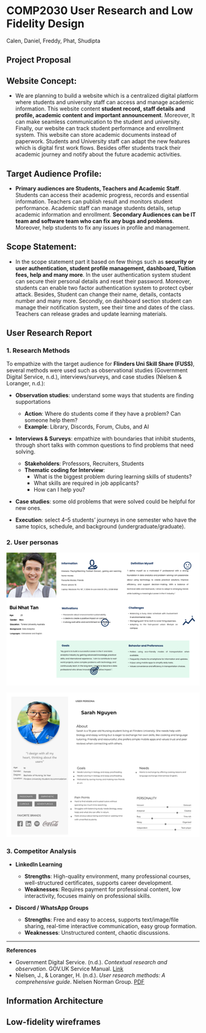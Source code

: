 # COMP2030 User Research and Low Fidelity Design
Calen, Daniel, Freddy, Phat, Shudipta

## Project Proposal
## Website Concept: 
- We are planning to build a website which is a centralized digital platform where students and university staff can access and manage   academic information. This website content **student record, staff details and profile, academic content and important announcement**. Moreover, It can make seamless communication to the student and university. Finally, our website can track student performance and enrollment system. This website can store academic documents instead of paperwork. Students and University staff can adapt the new features which is digital first work flows. Besides offer students track their academic journey and notify about the future academic activities.
## Target Audience Profile:
- **Primary audiences are Students, Teachers and Academic Staff**. Students can access their academic progress, records and essential information. Teachers can publish result and monitors student performance. Academic staff can manage students details, setup academic information and enrollment. **Secondary Audiences can be IT team and software team who can fix any bugs and problems**. Moreover, help students to fix any issues in profile and management.
## Scope Statement: 
- In the scope statement part it based on few things such as **security or user authentication, student profile management, dashboard, Tuition fees, help and many more**. In the user authentication system student can secure their personal details and reset their password. Moreover, students can enable two factor authentication system to protect cyber attack. Besides, Student can change their name, details, contacts number and many more. Secondly, on dashboard section student can manage their notification system, see their time and dates of the class. Teachers can release grades and update learning materials.

## User Research Report

### 1.	Research Methods

To empathize with the target audience for **Flinders Uni Skill Share (FUSS)**, several methods were used such as observational studies (Government Digital Service, n.d.), interviews/surveys, and case studies (Nielsen & Loranger, n.d.):

- **Observation studies**: understand some ways that students are finding supportations  
  - **Action**: Where do students come if they have a problem? Can someone help them?  
  - **Example**: Library, Discords, Forum, Clubs, and AI  

- **Interviews & Surveys**: empathize with boundaries that inhibit students, through short talks with common questions to find problems that need solving.  
  - **Stakeholders**: Professors, Recruiters, Students  
  - **Thematic coding for Interview**:  
    - What is the biggest problem during learning skills of students?  
    - What skills are required in job applicants?  
    - How can I help you?  

- **Case studies**: some old problems that were solved could be helpful for new ones.  

- **Execution**: select 4–5 students’ journeys in one semester who have the same topics, schedule, and background (undergraduate/graduate).

### 2. User personas
![Bui Nhat Tan Personal](./Images/persona-tan.png)

![Sarah Nguyen Personal](./Images/persona-sarah.jpg)


### 3. Competitor Analysis  

- **LinkedIn Learning**  
  - **Strengths**: High-quality environment, many professional courses, well-structured certificates, supports career development.  
  - **Weaknesses**: Requires payment for professional content, low interactivity, focuses mainly on professional skills.  

- **Discord / WhatsApp Groups**  
  - **Strengths**: Free and easy to access, supports text/image/file sharing, real-time interactive communication, easy group formation.  
  - **Weaknesses**: Unstructured content, chaotic discussions.  

---

**References**  
- Government Digital Service. (n.d.). *Contextual research and observation*. GOV.UK Service Manual. [Link](https://www.gov.uk/service-manual/user-research/contextual-research-and-observation?utm_source=chatgpt.com)  
- Nielsen, J., & Loranger, H. (n.d.). *User research methods: A comprehensive guide*. Nielsen Norman Group. [PDF](https://media.nngroup.com/media/articles/attachments/User_Research_Methods_A4-compressed.pdf?utm_source=chatgpt.com)  







   

























## Information Architecture


































## Low-fidelity wireframes



[def]: image.png
